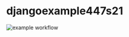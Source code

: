 # djangoexample447s21
![example workflow](https://github.com/benjohnsonnlp/djangoexample447s21/actions/workflows/django.yml/badge.svg)